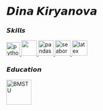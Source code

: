 # 𝘿𝙞𝙣𝙖 𝙆𝙞𝙧𝙮𝙖𝙣𝙤𝙫𝙖
### 𝙎𝙠𝙞𝙡𝙡𝙨
<p> 
  <a href="https://www.python.org" target="_blank"> 
    <img src="https://upload.wikimedia.org/wikipedia/commons/thumb/c/c3/Python-logo-notext.svg/1869px-Python-logo-notext.svg.png" alt="python" width="35">
  </a>

  <a href="https://numpy.org" target="_blank"> 
    <img src="https://numpy.org/images/logo.svg" width="40" height="40"/>
  </a>
  
  <a href="https://pandas.pydata.org" target="_blank"> 
    <img src="https://encrypted-tbn0.gstatic.com/images?q=tbn:ANd9GcT01Ctpf3nRjz7b9l-om2h2llNA0jL4d_MVtXXXHVF5mWIn5nyMXLgzYscFGZdbhf_LN8M&usqp=CAU" alt="pandas" width="40" height="40">
  </a>
  
  <a href="https://seaborn.pydata.org" target="_blank"> 
    <img src="https://seaborn.pydata.org/_images/logo-mark-lightbg.svg" alt="seaborn" width="40">
  </a>
  <a href="https://www.latex-project.org/" target="_blank"> 
    <img src="https://upload.wikimedia.org/wikipedia/commons/thumb/9/92/LaTeX_logo.svg/2560px-LaTeX_logo.svg.png" alt="latex" height="40px">
  </a>
  
</p>

### 𝙀𝙙𝙪𝙘𝙖𝙩𝙞𝙤𝙣
<a href="https://bmstu.ru/"><img src="https://abali.ru/wp-content/uploads/2013/03/Gerb_MGTU_imeni_Baumana.png" alt="BMSTU" height="65"></a>
<a href="https://stepik.org/cert/2452340">
<!--
**DolenKollin/DolenKollin** is a ✨ _special_ ✨ repository because its `README.md` (this file) appears on your GitHub profile.

Here are some ideas to get you started:

- 🔭 I’m currently working on ...
- 🌱 I’m currently learning ...
- 👯 I’m looking to collaborate on ...
- 🤔 I’m looking for help with ...
- 💬 Ask me about ...
- 📫 How to reach me: ...
- 😄 Pronouns: ...
- ⚡ Fun fact: ...
-->
